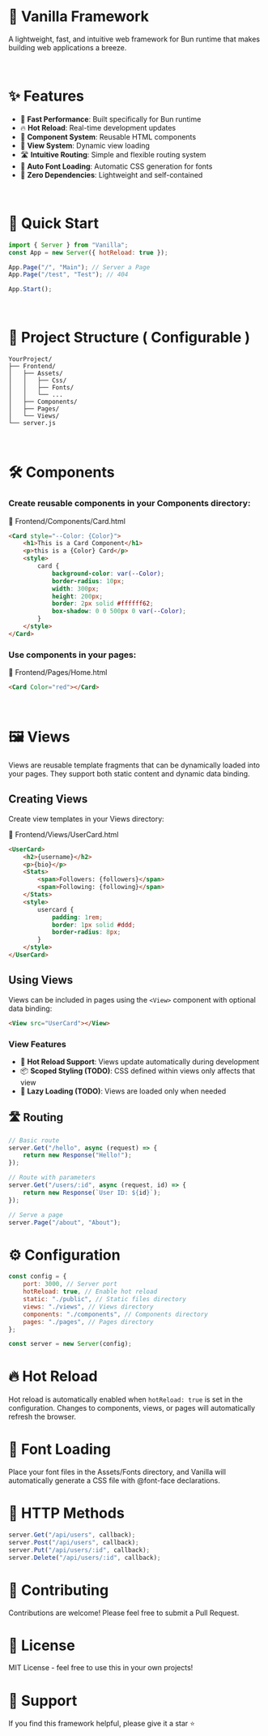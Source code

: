 # 🍦 Vanilla Framework

A lightweight, fast, and intuitive web framework for Bun runtime that makes
building web applications a breeze.

<br>

# ✨ Features

- 🚀 **Fast Performance**: Built specifically for Bun runtime
- 🔥 **Hot Reload**: Real-time development updates
- 🧩 **Component System**: Reusable HTML components
- 📄 **View System**: Dynamic view loading
- 🛣️ **Intuitive Routing**: Simple and flexible routing system
- 🎨 **Auto Font Loading**: Automatic CSS generation for fonts
- 🔌 **Zero Dependencies**: Lightweight and self-contained

<br>

# 🚀 Quick Start

```javascript
import { Server } from "Vanilla";
const App = new Server({ hotReload: true });

App.Page("/", "Main"); // Server a Page
App.Page("/test", "Test"); // 404

App.Start();
```

<br>

# 📁 Project Structure ( Configurable )

```
YourProject/
├── Frontend/
│   ├── Assets/
│   │   ├── Css/
│   │   ├── Fonts/
│   │   └── ...
│   ├── Components/
│   ├── Pages/
│   └── Views/
└── server.js
```

<br>

# 🛠️ Components

### Create reusable components in your Components directory:

📂 Frontend/Components/Card.html

```html
<Card style="--Color: {Color}">
    <h1>This is a Card Component</h1>
    <p>this is a {Color} Card</p>
    <style>
        card {
            background-color: var(--Color);
            border-radius: 10px;
            width: 300px;
            height: 200px;
            border: 2px solid #ffffff62;
            box-shadow: 0 0 500px 0 var(--Color);
        }
    </style>
</Card>
```

### Use components in your pages:

📂 Frontend/Pages/Home.html

```html
<Card Color="red"></Card>
```

<br>

# 🖼️ Views

Views are reusable template fragments that can be dynamically loaded into your
pages. They support both static content and dynamic data binding.

## Creating Views

Create view templates in your Views directory:

📂 Frontend/Views/UserCard.html

```html
<UserCard>
    <h2>{username}</h2>
    <p>{bio}</p>
    <Stats>
        <span>Followers: {followers}</span>
        <span>Following: {following}</span>
    </Stats>
    <style>
        usercard {
            padding: 1rem;
            border: 1px solid #ddd;
            border-radius: 8px;
        }
    </style>
</UserCard>
```

## Using Views

Views can be included in pages using the `<View>` component with optional data
binding:

```html
<View src="UserCard"></View>
```

### View Features

- 🔄 **Hot Reload Support**: Views update automatically during development
- 📦 **Scoped Styling (TODO)**: CSS defined within views only affects that view
- 🎯 **Lazy Loading (TODO)**: Views are loaded only when needed

## 🛣️ Routing

```javascript
// Basic route
server.Get("/hello", async (request) => {
    return new Response("Hello!");
});

// Route with parameters
server.Get("/users/:id", async (request, id) => {
    return new Response(`User ID: ${id}`);
});

// Serve a page
server.Page("/about", "About");
```

# ⚙️ Configuration

```javascript
const config = {
    port: 3000, // Server port
    hotReload: true, // Enable hot reload
    static: "./public", // Static files directory
    views: "./views", // Views directory
    components: "./components", // Components directory
    pages: "./pages", // Pages directory
};

const server = new Server(config);
```

# 🔥 Hot Reload

Hot reload is automatically enabled when `hotReload: true` is set in the
configuration. Changes to components, views, or pages will automatically refresh
the browser.

# 🎨 Font Loading

Place your font files in the Assets/Fonts directory, and Vanilla will
automatically generate a CSS file with @font-face declarations.

# 📝 HTTP Methods

```javascript
server.Get("/api/users", callback);
server.Post("/api/users", callback);
server.Put("/api/users/:id", callback);
server.Delete("/api/users/:id", callback);
```

# 🤝 Contributing

Contributions are welcome! Please feel free to submit a Pull Request.

# 📄 License

MIT License - feel free to use this in your own projects!

# 🙏 Support

If you find this framework helpful, please give it a star ⭐️
